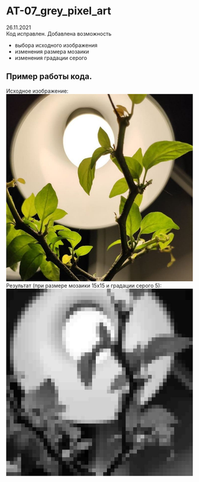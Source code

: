 # AT-07_grey_pixel_art
26.11.2021<br>
Код исправлен. Добавлена возможность 
<ul>
  <li>выбора исходного изображения</li> 
  <li>изменения размера мозаики</li>
  <li>изменения градации серого</li>
</ul>
<h2>Пример работы кода.</h2>
Исходное изображение:
<img src="img2.jpg">
<br>Результат (при размере мозаики 15x15 и градации серого 5):
<img src="res.jpg">
